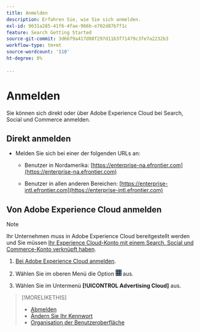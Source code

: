 ```yaml
---
title: Anmelden
description: Erfahren Sie, wie Sie sich anmelden.
exl-id: 9631a285-41f6-4fae-966b-e702d87b7f1c
feature: Search Getting Started
source-git-commit: 3d66f9a417d08f297d11b3f71479c3fe7a2232b3
workflow-type: tm+mt
source-wordcount: '110'
ht-degree: 0%

---
```


# Anmelden

Sie können sich direkt oder über Adobe Experience Cloud bei Search, Social und Commerce anmelden.

## Direkt anmelden

* Melden Sie sich bei einer der folgenden URLs an:

   * Benutzer in Nordamerika: [https://enterprise-na.efrontier.com](https://enterprise-na.efrontier.com)

   * Benutzer in allen anderen Bereichen: [https://enterprise-intl.efrontier.com](https://enterprise-intl.efrontier.com)

## Von Adobe Experience Cloud anmelden

>[!NOTE]
>
>Ihr Unternehmen muss in Adobe Experience Cloud bereitgestellt werden und Sie müssen [Ihr Experience Cloud-Konto mit einem Search, Social und Commerce-Konto verknüpft haben](https://experiencecloud.adobe.com/resources/help/de_DE/mcloud/organizations.html).

1. [Bei Adobe Experience Cloud anmelden](https://experienceleague.adobe.com/docs/core-services/interface/experience-cloud.html?lang=de#signin).

1. Wählen Sie im oberen Menü die Option ![Lösungsauswahl](/help/search-social-commerce/assets/menu-icon.png "Lösungsauswahl") aus.

1. Wählen Sie im Untermenü **[!UICONTROL Advertising Cloud]** aus.

>[!MORELIKETHIS]
>
>* [Abmelden](log-out.md)
>* [Ändern Sie Ihr Kennwort](/help/search-social-commerce/tools/password-change.md)
>* [Organisation der Benutzeroberfläche](user-interface.md)
